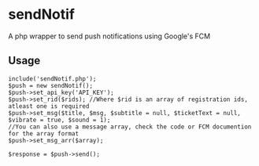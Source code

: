 # sendNotif 

A php wrapper to send push notifications using Google's FCM

## Usage
    include('sendNotif.php');
    $push = new sendNotif();
    $push->set_api_key('API_KEY');
    $push->set_rid($rids); //Where $rid is an array of registration ids, atleast one is required
    $push->set_msg($title, $msg, $subtitle = null, $ticketText = null, $vibrate = true, $sound = 1);
    //You can also use a message array, check the code or FCM documention for the array format
    $push->set_msg_arr($array);

    $response = $push->send();
    
